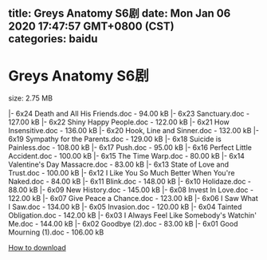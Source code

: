 
title: Greys Anatomy S6剧
date: Mon Jan 06 2020 17:47:57 GMT+0800 (CST)    
categories: baidu
---

# Greys Anatomy S6剧
size: 2.75 MB
 
 
|- 6x24 Death and All His Friends.doc - 94.00 kB
|- 6x23 Sanctuary.doc - 127.00 kB
|- 6x22 Shiny Happy People.doc - 122.00 kB
|- 6x21 How Insensitive.doc - 136.00 kB
|- 6x20 Hook, Line and Sinner.doc - 132.00 kB
|- 6x19 Sympathy for the Parents.doc - 129.00 kB
|- 6x18 Suicide is Painless.doc - 108.00 kB
|- 6x17 Push.doc - 95.00 kB
|- 6x16 Perfect Little Accident.doc - 100.00 kB
|- 6x15 The Time Warp.doc - 80.00 kB
|- 6x14 Valentine's Day Massacre.doc - 83.00 kB
|- 6x13 State of Love and Trust.doc - 100.00 kB
|- 6x12 I Like You So Much Better When You're Naked.doc - 84.00 kB
|- 6x11 Blink.doc - 148.00 kB
|- 6x10 Holidaze.doc - 88.00 kB
|- 6x09 New History.doc - 145.00 kB
|- 6x08 Invest In Love.doc - 122.00 kB
|- 6x07 Give Peace a Chance.doc - 123.00 kB
|- 6x06 I Saw What I Saw.doc - 134.00 kB
|- 6x05 Invasion.doc - 120.00 kB
|- 6x04 Tainted Obligation.doc - 142.00 kB
|- 6x03 I Always Feel Like Somebody's Watchin' Me.doc - 144.00 kB
|- 6x02 Goodbye (2).doc - 83.00 kB
|- 6x01 Good Mourning (1).doc - 106.00 kB

[How to download](https://bpcam.bemobtrk.com/go/2ceec3aa-1ca2-46d6-b9ff-aaa5c184517c?jno=2346)